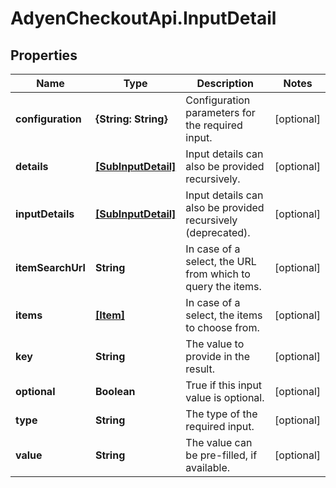 # AdyenCheckoutApi.InputDetail

## Properties

Name | Type | Description | Notes
------------ | ------------- | ------------- | -------------
**configuration** | **{String: String}** | Configuration parameters for the required input. | [optional] 
**details** | [**[SubInputDetail]**](SubInputDetail.md) | Input details can also be provided recursively. | [optional] 
**inputDetails** | [**[SubInputDetail]**](SubInputDetail.md) | Input details can also be provided recursively (deprecated). | [optional] 
**itemSearchUrl** | **String** | In case of a select, the URL from which to query the items. | [optional] 
**items** | [**[Item]**](Item.md) | In case of a select, the items to choose from. | [optional] 
**key** | **String** | The value to provide in the result. | [optional] 
**optional** | **Boolean** | True if this input value is optional. | [optional] 
**type** | **String** | The type of the required input. | [optional] 
**value** | **String** | The value can be pre-filled, if available. | [optional] 


